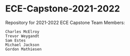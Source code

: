 # ECE-Capstone-2021-2022
Repository for 2021-2022 ECE Capstone
Team Members:
``` 
Charles McElroy
Trevor Weygandt
Sam Estes
Michael Jackson
Gordon Mathiesen
```
